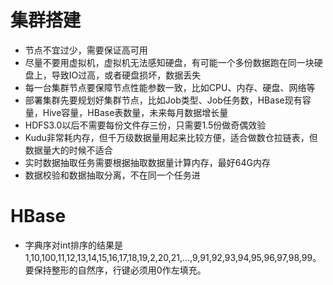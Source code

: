 # 集群搭建

* 节点不宜过少，需要保证高可用
* 尽量不要用虚拟机，虚拟机无法感知硬盘，有可能一个多份数据跑在同一块硬盘上，导致IO过高，或者硬盘损坏，数据丢失
* 每一台集群节点要保障节点性能参数一致，比如CPU、内存、硬盘、网络等
* 部署集群先要规划好集群节点，比如Job类型、Job任务数，HBase现有容量，Hive容量，HBase表数量，未来每月数据增长量
* HDFS3.0以后不需要每份文件存三份，只需要1.5份做奇偶效验
* Kudu非常耗内存，但千万级数据量用起来比较方便，适合做数仓拉链表，但数据量大的时候不适合
* 实时数据抽取任务需要根据抽取数据量计算内存，最好64G内存
* 数据校验和数据抽取分离，不在同一个任务进

# HBase
* 字典序对int排序的结果是1,10,100,11,12,13,14,15,16,17,18,19,2,20,21,…,9,91,92,93,94,95,96,97,98,99。要保持整形的自然序，行键必须用0作左填充。 
